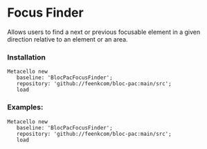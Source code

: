 # Focus Finder

Allows users to find a next or previous focusable element in a given direction relative to an element or an area.

### Installation

```smalltalk
Metacello new
   baseline: 'BlocPacFocusFinder';
   repository: 'github://feenkcom/bloc-pac:main/src';
   load
```

### Examples:
```smalltalk
Metacello new
   baseline: 'BlocPacFocusFinder';
   repository: 'github://feenkcom/bloc-pac:main/src';
   load
```